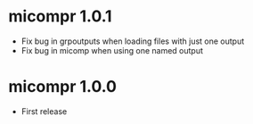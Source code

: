 # micompr 1.0.1

* Fix bug in grpoutputs when loading files with just one output
* Fix bug in micomp when using one named output

# micompr 1.0.0

* First release